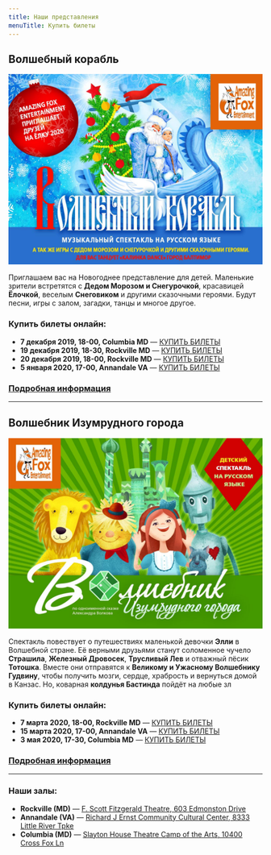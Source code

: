 ```yaml
---
title: Наши представления
menuTitle: Купить билеты
---
```


## Волшебный корабль

[![Новогодний спектакль "Волшебный корабль"](./afisha-ny2020.jpeg)](/events/new-year-2020/)

Приглашаем вас на Новогоднее представление для детей. Маленькие зрители встретятся с **Дедом Морозом и Снегурочкой**, красавицей **Ёлочкой**, веселым **Снеговиком** и другими сказочными героями. Будут песни, игры с залом, загадки, танцы и многое другое.

### Купить билеты онлайн:

* **7 декабря 2019, 18-00, Columbia MD** — [КУПИТЬ БИЛЕТЫ](https://ticketstripe.com/NY2020Columbia)
* **19 декабря 2019, 18-30, Rockville MD** — [КУПИТЬ БИЛЕТЫ](https://ticketstripe.com/NY1219Rockville)
* **20 декабря 2019, 18-00, Rockville MD** — [КУПИТЬ БИЛЕТЫ](https://ticketstripe.com/NY1220Rockville)
* **5 января 2020, 17-00, Annandale VA** — [КУПИТЬ БИЛЕТЫ](https://ticketstripe.com/NY0105Virginia)

### [Подробная информация](/events/new-year-2020/)
***
## Волшебник Изумрудного города

[![Спектакль "Волшебник Изумрудного города"](./afisha-wizard-2020.jpeg)](/events/wizard-of-oz/)

Спектакль повествует о путешествиях маленькой девочки **Элли** в Волшебной стране. Её верными друзьями станут соломенное чучело **Страшила**, **Железный Дровосек**, **Трусливый Лев** и отважный пёсик **Тотошка**. Вместе они отправятся к **Великому и Ужасному Волшебнику Гудвину**, чтобы получить мозги, сердце, храбрость и вернуться домой в Канзас. Но, коварная **колдунья Бастинда** пойдёт на любые зл

### Купить билеты онлайн:

* **7 марта 2020, 18-00, Rockville MD** — [КУПИТЬ БИЛЕТЫ](https://ticketstripe.com/izumrud_rockville)
* **15 марта 2020, 17-00, Annandale VA** — [КУПИТЬ БИЛЕТЫ](https://ticketstripe.com/izumrud_virginia)
* **3 мая 2020, 17-30, Columbia MD** — [КУПИТЬ БИЛЕТЫ](https://ticketstripe.com/izumrud_columbia)

### [Подробная информация](/events/wizard-of-oz/)
***
### Наши залы:

* **Rockville (MD)** — [F. Scott Fitzgerald Theatre, 603 Edmonston Drive](https://goo.gl/maps/vsK1XskvH9Uv8Lo16)
* **Annandale (VA)** — [Richard J Ernst Community Cultural Center, 8333 Little River Tpke](https://goo.gl/maps/uyyMAzNdYBLc5BBX8)
* **Columbia (MD)** — [Slayton House Theatre Camp of the Arts, 10400 Cross Fox Ln](https://goo.gl/maps/V5JKtqm5kRQg7PAH9)